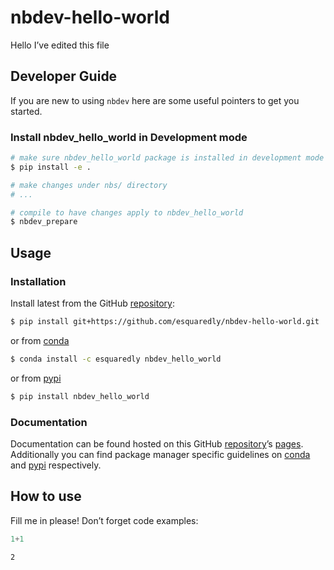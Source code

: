 # nbdev-hello-world


<!-- WARNING: THIS FILE WAS AUTOGENERATED! DO NOT EDIT! -->

Hello I’ve edited this file

## Developer Guide

If you are new to using `nbdev` here are some useful pointers to get you
started.

### Install nbdev_hello_world in Development mode

``` sh
# make sure nbdev_hello_world package is installed in development mode
$ pip install -e .

# make changes under nbs/ directory
# ...

# compile to have changes apply to nbdev_hello_world
$ nbdev_prepare
```

## Usage

### Installation

Install latest from the GitHub
[repository](https://github.com/esquaredly/nbdev-hello-world):

``` sh
$ pip install git+https://github.com/esquaredly/nbdev-hello-world.git
```

or from [conda](https://anaconda.org/esquaredly/nbdev-hello-world)

``` sh
$ conda install -c esquaredly nbdev_hello_world
```

or from [pypi](https://pypi.org/project/nbdev-hello-world/)

``` sh
$ pip install nbdev_hello_world
```

### Documentation

Documentation can be found hosted on this GitHub
[repository](https://github.com/esquaredly/nbdev-hello-world)’s
[pages](https://esquaredly.github.io/nbdev-hello-world/). Additionally
you can find package manager specific guidelines on
[conda](https://anaconda.org/esquaredly/nbdev-hello-world) and
[pypi](https://pypi.org/project/nbdev-hello-world/) respectively.

## How to use

Fill me in please! Don’t forget code examples:

``` python
1+1
```

    2

